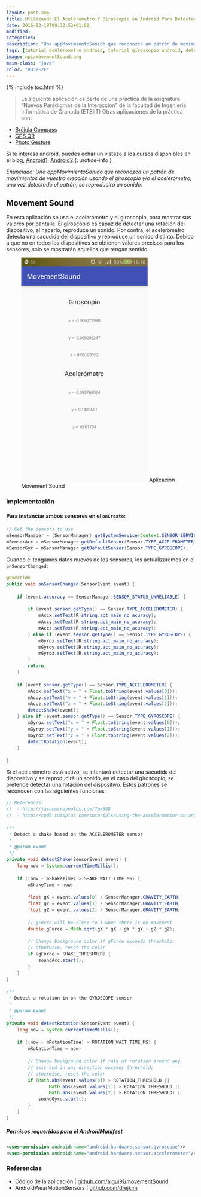```yaml
---
layout: post.amp
title: Utilizando El Acelerómetro Y Giroscopio en Android Para Detectar Movimientos
date: 2016-02-18T09:32:53+01:00
modified:
categories:
description: "Una appMovimientoSonido que reconozca un patrón de movimientos de vuestra elección usando el giroscopio y/o el acelerómetro, una vez detectado el patrón, se reproducirá un sonido"
tags: [tutorial acelerometro android, tutorial giroscopio android, detectar rotación giroscopio android, detectar golpe acelerometro android]
image: npi/movementSound.png
main-class: "java"
color: "#D32F2F"
---
```

{% include toc.html %}

>La siguiente aplicación es parte de una práctica de la asignatura “Nuevos Paradigmas de la Interacción” de la facultad de Ingeniería Informática de Granada (ETSIIT) Otras aplicaciones de la práctica son:

- [Brújula Compass](/brujula-android-asr-voz)
- [GPS QR](/programar-navegador-gps-android)
- [Photo Gesture](/patron-desbloqueo-android)

<!--ad-->

Si te interesa android, puedes echar un vistazo a los cursos disponibles en el blog, [Android1](/curso-programacion-android/ "Curso de Android"), [Android2](/android/ "Curso nuevo de Android")
{: .notice-info }

_Enunciado: Una appMovimientoSonido que reconozca un patrón de movimientos de vuestra elección usando el giroscopio y/o el acelerómetro, una vez detectado el patrón, se reproducirá un sonido._

## Movement Sound

En esta aplicación se usa el acelerómetro y el giroscopio, para mostrar sus valores por pantalla. El giroscopio es capaz de detectar una rotación del dispositivo, al hacerlo, reproduce un sonido. Por contra, el acelerómetro detecta una sacudida del dispositivo y reproduce un sonido distinto. Debido a que no en todos los dispositivos se obtienen valores precisos para los sensores, solo se mostrarán aquellos que tengan sentido.

<figure>
  <a href="/assets/img/npi/movementSound.png"><img src="/assets/img/npi/movementSound.png" title="Aplicación Movement Sound" alt="Aplicación Movement Sound" /></a>
  <span class="image-credit">Aplicación Movement Sound</span>
</figure>

### Implementación

#### Para instanciar ambos sensores en el `onCreate`:

```java
// Get the sensors to use
mSensorManager = (SensorManager) getSystemService(Context.SENSOR_SERVICE);
mSensorAcc = mSensorManager.getDefaultSensor(Sensor.TYPE_ACCELEROMETER);
mSensorGyr = mSensorManager.getDefaultSensor(Sensor.TYPE_GYROSCOPE);
```

Cuando el tengamos datos nuevos de los sensores, los actualizaremos en el `onSensorChanged`:

```java
@Override
public void onSensorChanged(SensorEvent event) {

    if (event.accuracy == SensorManager.SENSOR_STATUS_UNRELIABLE) {

        if (event.sensor.getType() == Sensor.TYPE_ACCELEROMETER) {
            mAccx.setText(R.string.act_main_no_acuracy);
            mAccy.setText(R.string.act_main_no_acuracy);
            mAccz.setText(R.string.act_main_no_acuracy);
        } else if (event.sensor.getType() == Sensor.TYPE_GYROSCOPE) {
            mGyrox.setText(R.string.act_main_no_acuracy);
            mGyroy.setText(R.string.act_main_no_acuracy);
            mGyroz.setText(R.string.act_main_no_acuracy);
        }
        return;
    }

    if (event.sensor.getType() == Sensor.TYPE_ACCELEROMETER) {
        mAccx.setText("x = " + Float.toString(event.values[0]));
        mAccy.setText("y = " + Float.toString(event.values[1]));
        mAccz.setText("z = " + Float.toString(event.values[2]));
        detectShake(event);
    } else if (event.sensor.getType() == Sensor.TYPE_GYROSCOPE) {
        mGyrox.setText("x = " + Float.toString(event.values[0]));
        mGyroy.setText("y = " + Float.toString(event.values[1]));
        mGyroz.setText("z = " + Float.toString(event.values[2]));
        detectRotation(event);
    }

}
```

Si el acelerómetro está activo, se intentará detectar una sacudida del dispositivo y se reproducirá un sonido, en el caso del giroscopio, se pretende detectar una rotación del dispositivo. Estos patrones se reconocen con las siguientes funciones:

```java
// References:
//  - http://jasonmcreynolds.com/?p=388
//  - http://code.tutsplus.com/tutorials/using-the-accelerometer-on-android--mobile-22125

/**
 * Detect a shake based on the ACCELEROMETER sensor
 *
 * @param event
 */
private void detectShake(SensorEvent event) {
    long now = System.currentTimeMillis();

    if ((now - mShakeTime) > SHAKE_WAIT_TIME_MS) {
        mShakeTime = now;

        float gX = event.values[0] / SensorManager.GRAVITY_EARTH;
        float gY = event.values[1] / SensorManager.GRAVITY_EARTH;
        float gZ = event.values[2] / SensorManager.GRAVITY_EARTH;

        // gForce will be close to 1 when there is no movement
        double gForce = Math.sqrt(gX * gX + gY * gY + gZ * gZ);

        // Change background color if gForce exceeds threshold;
        // otherwise, reset the color
        if (gForce > SHAKE_THRESHOLD) {
            soundAcc.start();
        }
    }
}

/**
 * Detect a rotation in on the GYROSCOPE sensor
 *
 * @param event
 */
private void detectRotation(SensorEvent event) {
    long now = System.currentTimeMillis();

    if ((now - mRotationTime) > ROTATION_WAIT_TIME_MS) {
        mRotationTime = now;

        // Change background color if rate of rotation around any
        // axis and in any direction exceeds threshold;
        // otherwise, reset the color
        if (Math.abs(event.values[0]) > ROTATION_THRESHOLD ||
                Math.abs(event.values[1]) > ROTATION_THRESHOLD ||
                Math.abs(event.values[2]) > ROTATION_THRESHOLD) {
            soundGyro.start();
        }
    }
}
```

##### Permisos requeridos para el AndroidManifest

```xml
<uses-permission android:name="android.hardware.sensor.gyroscope"/>
<uses-permission android:name="android.hardware.sensor.accelerometer"/>
```


### Referencias

- Código de la aplicación \| [github.com/algui91/movementSound](https://github.com/algui91/grado_informatica_npi/tree/master/Android/MovementSound)
- AndroidWearMotionSensors \| [github.com/drejkim](https://github.com/drejkim/AndroidWearMotionSensors)
